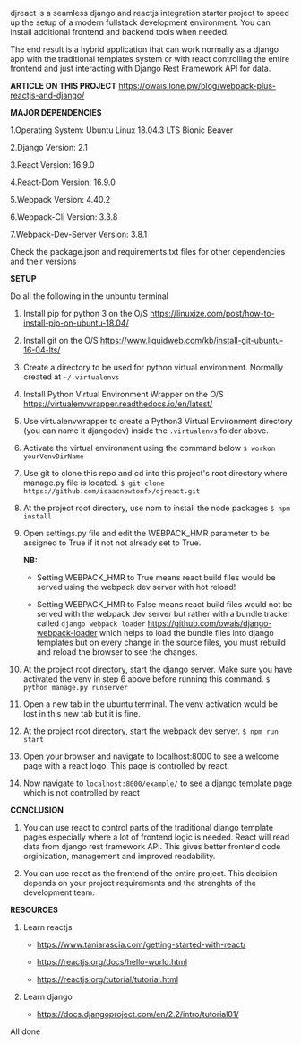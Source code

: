 djreact is a seamless django and reactjs integration starter project to speed up the setup of 
a modern fullstack development environment. You can install additional frontend and backend tools when needed.

The end result is a hybrid application that can work normally as a django app with the traditional templates system
or with react controlling the entire frontend and just interacting with Django Rest Framework API for data.

**ARTICLE ON THIS PROJECT**
https://owais.lone.pw/blog/webpack-plus-reactjs-and-django/


**MAJOR DEPENDENCIES**

  1.Operating System: Ubuntu Linux 18.04.3 LTS Bionic Beaver
  
  2.Django Version: 2.1
  
  3.React Version: 16.9.0
  
  4.React-Dom Version: 16.9.0
  
  5.Webpack Version: 4.40.2
  
  6.Webpack-Cli Version: 3.3.8
  
  7.Webpack-Dev-Server Version: 3.8.1
 
 Check the package.json and requirements.txt files for other dependencies and their versions
  
  
**SETUP**

  Do all the following in the unbuntu terminal

  1. Install pip for python 3 on the O/S
     https://linuxize.com/post/how-to-install-pip-on-ubuntu-18.04/
  
  2. Install git on the O/S
     https://www.liquidweb.com/kb/install-git-ubuntu-16-04-lts/
 
  3. Create a directory to be used for python virtual environment. 
     Normally created at `~/.virtualenvs`

  4. Install Python Virtual Environment Wrapper on the O/S
     https://virtualenvwrapper.readthedocs.io/en/latest/
  
  5. Use virtualenvwrapper to create a Python3 Virtual Environment directory (you can name it djangodev) 
     inside the `.virtualenvs` folder above.
     
  6. Activate the virtual environment using the command below
     `$ workon yourVenvDirName`
     
  7. Use git to clone this repo and cd into this project's root directory where manage.py file is located.
     `$ git clone https://github.com/isaacnewtonfx/djreact.git`
  
  8. At the project root directory, use npm to install the node packages
     `$ npm install`
  
  9. Open settings.py file and edit the WEBPACK_HMR parameter to be assigned to True if it not not already set to True.
  
      **NB:**
     - Setting WEBPACK_HMR to True means react build files would be served using the webpack dev server with hot reload!
     
     - Setting WEBPACK_HMR to False means react build files would not be served with the webpack dev server but rather 
         with a bundle tracker called `django webpack loader` https://github.com/owais/django-webpack-loader which helps to load the bundle files into django templates but on every change in the source files, you must rebuild and reload the browser to see the changes. 
  
  10. At the project root directory, start the django server. Make sure you have activated the venv in step 6 above before running this command.
     `$ python manage.py runserver`
     
  11. Open a new tab in the ubuntu terminal. The venv activation would be lost in this new tab but it is fine.
  
  12. At the project root directory, start the webpack dev server.
     `$ npm run start`
     
  13. Open your browser and navigate to localhost:8000 to see a welcome page with a react logo. This page is controlled by react.
  
  14. Now navigate to `localhost:8000/example/` to see a django template page which is not controlled by react
  
  
  **CONCLUSION**
  
  1. You can use react to control parts of the traditional django template pages especially where a lot of frontend logic is needed. React will read data from django rest framework API. This gives better frontend code orginization, management and improved readability.
  
  2. You can use react as the frontend of the entire project. This decision depends on your project requirements and the strenghts of the development team.
  
  
  **RESOURCES**
  
  1. Learn reactjs 
  
      - https://www.taniarascia.com/getting-started-with-react/
  
      - https://reactjs.org/docs/hello-world.html
  
      - https://reactjs.org/tutorial/tutorial.html
  
  
  2. Learn django
  
      - https://docs.djangoproject.com/en/2.2/intro/tutorial01/
  
  All done     
